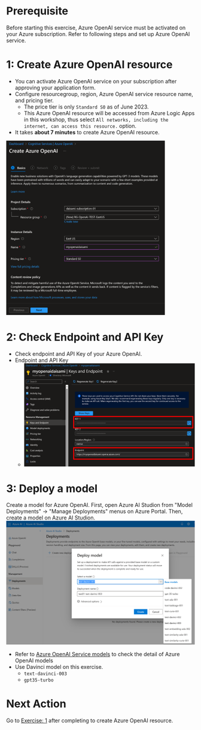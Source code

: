 # Prerequisite
Before starting this exercise, Azure OpenAI service must be activated on your Azure subscription. Refer to following steps and set up Azure OpenAI service.

# 1: Create Azure OpenAI resource
- You can activate Azure OpenAI service on your subscription after approving your application form.
- Configure resourcegroup, region, Azure OpenAI service resource name, and pricing tier.
  - The price tier is only ``Standard S0`` as of June 2023.
  - This Azure OpenAI resource will be accessed from Azure Logic Apps in this workshop, thus select ``All networks, including the internet, can access this resource.`` option.
- It takes **about 7 minutes** to create Azure OpenAI resource. 
<img width="424" alt="image" src="https://github.com/normalian/SentinelAzureOpenAI/blob/main/img/preconfiguration-01.png">

# 2: Check Endpoint and API Key
- Check endpoint and API Key of your Azure OpenAI. 
- Endpoint and API Key
  - ![image](https://github.com/normalian/SentinelAzureOpenAI/blob/main/img/preconfiguration-02.png)

# 3: Deploy a model
Create a model for Azure OpenAI. First, open Azure AI Studion from "Model Deployments" -> "Manage Deployments" menus on Azure Portal. Then, create a model on Azure AI Studion.
<img width="930" alt="image" src="https://github.com/normalian/SentinelAzureOpenAI/blob/main/img/preconfiguration-03.png">

- Refer to [Azure OpenAI Service models](https://learn.microsoft.com/azure/cognitive-services/openai/concepts/models) to check the detail of Azure OpenAI models 
- Use Davinci model on this exercise.
  -   ``text-davinci-003``
  -   ``gpt35-turbo``

# Next Action
Go to [Exercise: 1](https://github.com/normalian/SentinelAzureOpenAI/blob/main/Work1.md) after completing to create Azure OpenAI resource.

